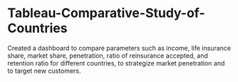 # Tableau-Comparative-Study-of-Countries
Created a dashboard to compare parameters such as income, life insurance share, market share, penetration, ratio of reinsurance accepted, and retention ratio for different countries, to strategize market penetration and to target new customers.
